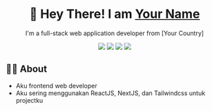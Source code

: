 <!-- Header -->
<h1 align="center">👋 Hey There! I am <a href="https://github.com/yourusername" target="_blank">Your Name</a></h1>
<p align="center">I'm a full-stack web application developer from [Your Country]</p>

<!-- Badges -->
<p align="center">
  <img src="https://img.shields.io/badge/JavaScript-F7DF1E?style=for-the-badge&logo=javascript&logoColor=black"/>
  <img src="https://img.shields.io/badge/React-61DAFB?style=for-the-badge&logo=react&logoColor=black"/>
  <img src="https://img.shields.io/badge/Next.js-000000?style=for-the-badge&logo=next.js&logoColor=white"/>
  <img src="https://img.shields.io/badge/Tailwind%20CSS-38B2AC?style=for-the-badge&logo=tailwind-css&logoColor=white"/>
</p>

<!-- About Section -->
## 🧑‍💻 About
- Aku frontend web developer
- Aku sering menggunakan ReactJS, NextJS, dan Tailwindcss untuk projectku
